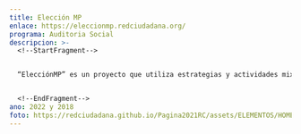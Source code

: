 ```yaml
---
title: Elección MP
enlace: https://eleccionmp.redciudadana.org/
programa: Auditoria Social
descripcion: >-
  <!--StartFragment-->


  “ElecciónMP” es un proyecto que utiliza estrategias y actividades mixtas para transparentar el proceso de elección del Fiscal General (2018- 2022) de Guatemala e incentivar la participación e incidencia ciudadana en los tomadores de decisiones para la evaluación de postulantes idóneos.


  <!--EndFragment-->
ano: 2022 y 2018
foto: https://redciudadana.github.io/Pagina2021RC/assets/ELEMENTOS/HOME/PROYECTOS/09_ELECCION%20MP.png
---
```

